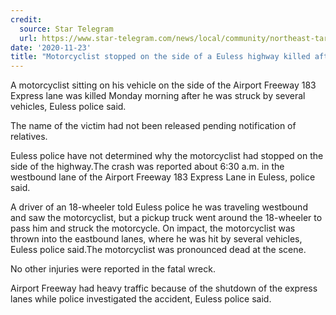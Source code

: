 ```yaml
---
credit:
  source: Star Telegram
  url: https://www.star-telegram.com/news/local/community/northeast-tarrant/article247367974.html
date: '2020-11-23'
title: "Motorcyclist stopped on the side of a Euless highway killed after being hit by vehicles"
---
```

A motorcyclist sitting on his vehicle on the side of the Airport Freeway 183 Express lane was killed Monday morning after he was struck by several vehicles, Euless police said.

The name of the victim had not been released pending notification of relatives.

Euless police have not determined why the motorcyclist had stopped on the side of the highway.The crash was reported about 6:30 a.m. in the westbound lane of the Airport Freeway 183 Express Lane in Euless, police said.

A driver of an 18-wheeler told Euless police he was traveling westbound and saw the motorcyclist, but a pickup truck went around the 18-wheeler to pass him and struck the motorcycle. On impact, the motorcyclist was thrown into the eastbound lanes, where he was hit by several vehicles, Euless police said.The motorcyclist was pronounced dead at the scene.

No other injuries were reported in the fatal wreck.

Airport Freeway had heavy traffic because of the shutdown of the express lanes while police investigated the accident, Euless police said.
